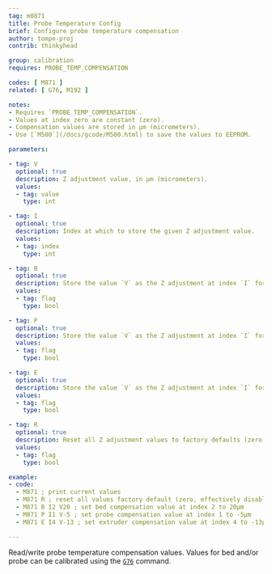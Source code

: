 ```yaml
---
tag: m0871
title: Probe Temperature Config
brief: Configure probe temperature compensation
author: tompe-proj
contrib: thinkyhead

group: calibration
requires: PROBE_TEMP_COMPENSATION

codes: [ M871 ]
related: [ G76, M192 ]

notes:
- Requires `PROBE_TEMP_COMPENSATION`.
- Values at index zero are constant (zero).
- Compensation values are stored in µm (micrometers).
- Use [`M500`](/docs/gcode/M500.html) to save the values to EEPROM.

parameters:

- tag: V
  optional: true
  description: Z adjustment value, in µm (micrometers).
  values:
  - tag: value
    type: int

- tag: I
  optional: true
  description: Index at which to store the given Z adjustment value.
  values:
  - tag: index
    type: int

- tag: B
  optional: true
  description: Store the value `V` as the Z adjustment at index `I` for the Bed.
  values:
  - tag: flag
    type: bool

- tag: P
  optional: true
  description: Store the value `V` as the Z adjustment at index `I` for the Probe.
  values:
  - tag: flag
    type: bool

- tag: E
  optional: true
  description: Store the value `V` as the Z adjustment at index `I` for the Extruder.
  values:
  - tag: flag
    type: bool

- tag: R
  optional: true
  description: Reset all Z adjustment values to factory defaults (zero).
  values:
  - tag: flag
    type: bool

example:
- code:
  - M871 ; print current values
  - M871 R ; reset all values factory default (zero, effectively disabling compensation)
  - M871 B I2 V20 ; set bed compensation value at index 2 to 20µm
  - M871 P I1 V-5 ; set probe compensation value at index 1 to -5µm
  - M871 E I4 V-13 ; set extruder compensation value at index 4 to -13µm

---
```


Read/write probe temperature compensation values. Values for bed and/or probe can be calibrated using the [`G76`](/docs/gcode/G076.html) command.
